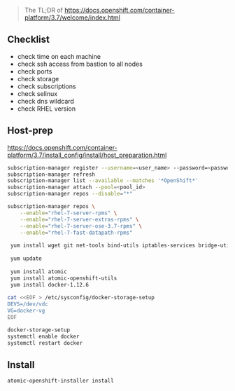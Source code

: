 > The TL;DR  of https://docs.openshift.com/container-platform/3.7/welcome/index.html 

##  Checklist
- check time on each machine
- check ssh access from bastion to all nodes
- check ports 
- check storage
- check subscriptions
- check selinux
- check dns  wildcard
- check RHEL version


## Host-prep
https://docs.openshift.com/container-platform/3.7/install_config/install/host_preparation.html
```sh
subscription-manager register --username=<user_name> --password=<password>
subscription-manager refresh
subscription-manager list --available --matches '*OpenShift*'
subscription-manager attach --pool=<pool_id>
subscription-manager repos --disable="*"

subscription-manager repos \
    --enable="rhel-7-server-rpms" \
    --enable="rhel-7-server-extras-rpms" \
    --enable="rhel-7-server-ose-3.7-rpms" \
    --enable="rhel-7-fast-datapath-rpms"
 
 yum install wget git net-tools bind-utils iptables-services bridge-utils bash-completion kexec-tools sos psacct
 
 yum update
 
 yum install atomic
 yum install atomic-openshift-utils
 yum install docker-1.12.6
 
cat <<EOF > /etc/sysconfig/docker-storage-setup
DEVS=/dev/vdc
VG=docker-vg
EOF

docker-storage-setup           
systemctl enable docker
systemctl restart docker
```

## Install

```sh
atomic-openshift-installer install
```
